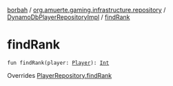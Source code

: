 [borbah](../../index.md) / [org.amuerte.gaming.infrastructure.repository](../index.md) / [DynamoDbPlayerRepositoryImpl](index.md) / [findRank](./find-rank.md)

# findRank

`fun findRank(player: `[`Player`](../../org.amuerte.gaming.domain/-player/index.md)`): `[`Int`](https://kotlinlang.org/api/latest/jvm/stdlib/kotlin/-int/index.html)

Overrides [PlayerRepository.findRank](../../org.amuerte.gaming.domain/-player-repository/find-rank.md)

